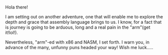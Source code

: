 Hola there!

I am setting out on another adventure, one that will enable me to explore the depth and grace that assembly language brings to us. I know, for a fact
that is journey is going to be arduous, long and a real pain in the "arm"(get it!lol!).

Nevertheless, "arm"-ed with x86 and NASM, I set forth. I warn you, in advance of the many, unfunny puns headed your way!
Wish me luck.....

